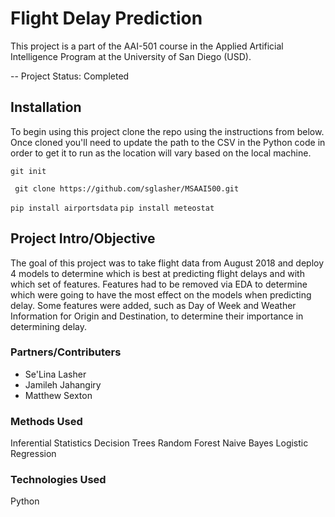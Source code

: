# Flight Delay Prediction #
This project is a part of the AAI-501 course in the Applied Artificial Intelligence Program at the University of San Diego (USD). 


-- Project Status: Completed

## Installation ##
To begin using this project clone the repo using the instructions from below. Once cloned you'll need to update the path to the CSV in the Python code in order to get it to run as the location will vary based on the local machine.

` git init `

` git clone https://github.com/sglasher/MSAAI500.git`

` pip install airportsdata `
` pip install meteostat `

## Project Intro/Objective ##
The goal of this project was to take flight data from August 2018 and deploy 4 models to determine which is best at predicting flight delays and with which set of features. Features had to be removed via EDA to determine which were going to have the most effect on the models when predicting delay. Some features were added, such as Day of Week and Weather Information for Origin and Destination, to determine their importance in determining delay.

### Partners/Contributers ###
- Se'Lina Lasher
- Jamileh Jahangiry
- Matthew Sexton

### Methods Used ###
Inferential Statistics
Decision Trees
Random Forest
Naive Bayes
Logistic Regression

### Technologies Used ###
Python
